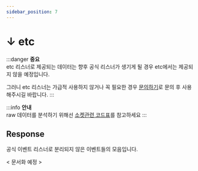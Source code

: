 ```yaml
---
sidebar_position: 7
---
```


# ↓ etc

:::danger
**중요**  
etc 리스너로 제공되는 데이터는 향후 공식 리스너가 생기게 될 경우 etc에서는 제공되지 않을 예정입니다.

그러니 etc 리스너는 가급적 사용하지 않거나 꼭 필요한 경우 [문의하기](/docs/contact)로 문의 후 사용해주시길 바랍니다.
:::

:::info
**안내**  
raw 데이터를 분석하기 위해선 [소켓관련 코드표](/docs/additional/socket/code-tables)를 참고하세요
:::

## Response

공식 이벤트 리스너로 분리되지 않은 이벤트들의 모음입니다.

< 문서화 예정 >
